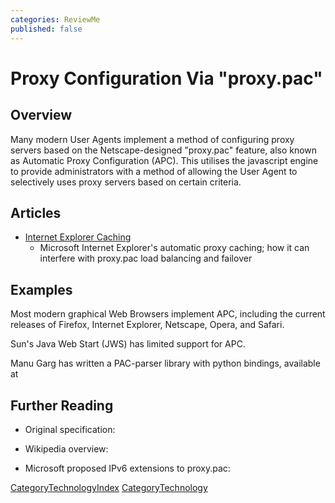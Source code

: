 ```yaml
---
categories: ReviewMe
published: false
---
```

# Proxy Configuration Via "proxy.pac"

## Overview

Many modern User Agents implement a method of configuring proxy servers
based on the Netscape-designed "proxy.pac" feature, also known as
Automatic Proxy Configuration (APC). This utilises the javascript engine
to provide administrators with a method of allowing the User Agent to
selectively uses proxy servers based on certain criteria.

## Articles

  - [Internet Explorer
    Caching](/Technology/ProxyPac/InternetExplorerCaching)
    - Microsoft Internet Explorer's automatic proxy caching; how it can
    interfere with proxy.pac load balancing and failover

## Examples

Most modern graphical Web Browsers implement APC, including the current
releases of Firefox, Internet Explorer, Netscape, Opera, and Safari.

Sun's Java Web Start (JWS) has limited support for APC.

Manu Garg has written a PAC-parser library with python bindings,
available at [](http://code.google.com/p/pacparser/)

## Further Reading

  - Original specification:
    [](http://wp.netscape.com/eng/mozilla/2.0/relnotes/demo/proxy-live.html)

  - Wikipedia overview:
    [](http://en.wikipedia.org/wiki/Proxy_auto-config)

  - Microsoft proposed IPv6 extensions to proxy.pac:
    [](http://blogs.msdn.com/wndp/articles/IPV6_PAC_Extensions_v0_9.aspx)

[CategoryTechnologyIndex](/CategoryTechnologyIndex)
[CategoryTechnology](/CategoryTechnology)
